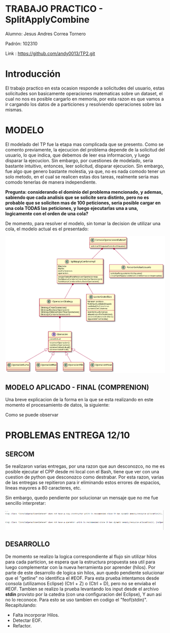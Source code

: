  # TRABAJO PRACTICO - SplitApplyCombine
 
Alumno: Jesus Andres Correa Tornero

Padrón: 102310

Link : https://github.com/andy0013/TP2.git


# Introducción

  El trabajo practico en esta ocasion responde a solicitudes del usuario, estas solicitudes son basicamente operaciones matematicas sobre un
  dataset, el cual no nos es posible cargarlo en memoria, por esta razon es que vamos a ir cargando los datos de a particiones y resolviendo
  operaciones sobre las mismas.
  
# MODELO
 
 El modelado del TP fue la etapa mas complicada que se presento. Como se comento previamente, la ejecucion del problema depende de la solicitud
 del usuario, lo que indica, que debemos de leer esa informacion, y luego disparar la ejecucion. Sin embargo, por cuestiones de modelado, seria
 bastante intuitivo, entonces, leer solicitud, disparar ejecucion. Sin embargo, fue algo que genero bastante molestia, ya que, no es nada comodo
 tener un solo metodo, en el cual se realicen estas dos tareas, realmente seria mas comodo tenerlas de manera independiente.
 
 **Pregunta: considerando el dominio del problema mencionado, y ademas, sabiendo que cada analisis que se solicite sera distinto, pero no es probable
 que se soliciten mas de 100 peticiones, seria posible cargar en una cola TODAS las peticiones, y luego ejecutarlas una a una, logicamente
 con el orden de una cola?**
 
 De momento, para resolver el modelo, sin tomar la decision de utilizar una cola, el modelo actual es el presentado:
 
 ![modelo](imagenes/modelo.png)
 
 
## MODELO APLICADO - FINAL (COMPRENION)
 
 Una breve explicacion de la forma en la que se esta realizando en este momento el procesamiento de datos, la siguiente:
 
 
 
 Como se puede observar
 
 # PROBLEMAS ENTREGA 12/10
 
 ## SERCOM
 
  Se realizaron varias entregas, por una razon que aun desconozco, no me es posible ejecutar el CPP desde mi local con el Bash, tiene que ver con una cuestion de 
  python que desconozco como destrabar. Por esta razon, varias de las entregas se repitieron para ir eliminando estos errores de espacios, lineas mayores a 80
  caracteres, etc.
  
  Sin embargo, quedo pendiente por solucionar un mensaje que no me fue sencillo interpretar:
 
 ![error](imagenes/Captura.PNG)
 
 
 ## DESARROLLO
 
  De momento se realizo la logica correspondiente al flujo sin utilizar hilos para cada particion, se espera que la estructura propuesta sea util para luego complementar con la nueva herramienta por aprender (hilos).
  Por parte de este desarrollo de logica sin hilos, aun quedo pendiente solucionar que el "getline" no identifica el #EOF. Para esta prueba intentamos desde consola (utilizamos Eclipse) (Ctrl + Z) o (Ctrl + D), pero no se enviaba el #EOF. Tambien se realizo la prueba levantando los input desde el archivo __stdin__ provisto por la catedra (con una configuracion del Eclipse), Y aun asi no lo reconoce. Para esto se uso tambien en codigo el "feof(stdin)". 
 Recapitulando:
 
  * Falta incorporar Hilos.
  * Detectar EOF.
  * Refactor.
  
  
